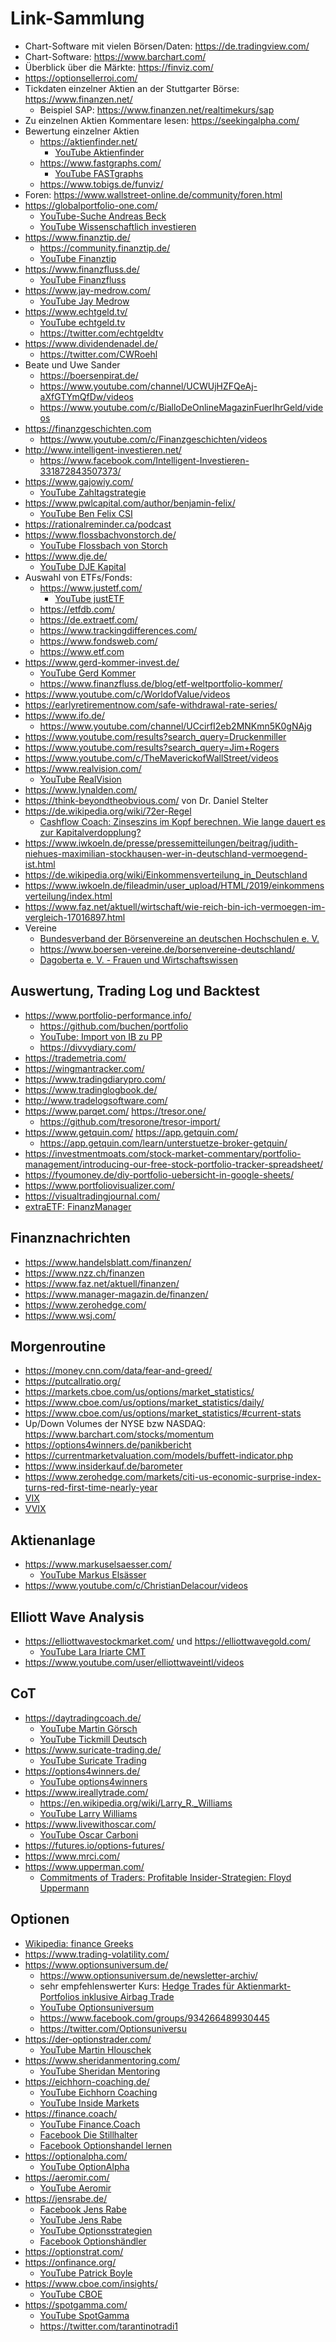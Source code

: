 Link-Sammlung
=============

- Chart-Software mit vielen Börsen/Daten: <https://de.tradingview.com/>
- Chart-Software: <https://www.barchart.com/>
- Überblick über die Märkte: <https://finviz.com/>
- <https://optionsellerroi.com/>
- Tickdaten einzelner Aktien an der Stuttgarter Börse: <https://www.finanzen.net/>
   - Beispiel SAP: <https://www.finanzen.net/realtimekurs/sap>
- Zu einzelnen Aktien Kommentare lesen: <https://seekingalpha.com/>
- Bewertung einzelner Aktien
   - <https://aktienfinder.net/>
      - [YouTube Aktienfinder](https://www.youtube.com/channel/UCp4NH9dmMSN2l8PPeVHfEsQ)
   - <https://www.fastgraphs.com/>
      - [YouTube FASTgraphs](https://www.youtube.com/c/FASTgraphs/videos)
   - <https://www.tobigs.de/funviz/>
- Foren: <https://www.wallstreet-online.de/community/foren.html>
- <https://globalportfolio-one.com/>
   - [YouTube-Suche Andreas Beck](https://www.youtube.com/results?search_query=Andreas+Beck)
   - [YouTube Wissenschaftlich investieren](https://www.youtube.com/channel/UCoSKQ9e_DsYpFVsuUKaus9A/videos)
- <https://www.finanztip.de/>
   - <https://community.finanztip.de/>
   - [YouTube Finanztip](https://www.youtube.com/c/FinanztipDe/videos)
- <https://www.finanzfluss.de/>
   - [YouTube Finanzfluss](https://www.youtube.com/c/Finanzfluss/videos)
- <https://www.jay-medrow.com/>
   - [YouTube Jay Medrow](https://www.youtube.com/c/JayMedrow/videos)
- <https://www.echtgeld.tv/>
   - [YouTube echtgeld.tv](https://www.youtube.com/c/echtgeldtv/videos)
   - <https://twitter.com/echtgeldtv>
- <https://www.dividendenadel.de/>
   - <https://twitter.com/CWRoehl>
- Beate und Uwe Sander
   - <https://boersenpirat.de/>
   - <https://www.youtube.com/channel/UCWUjHZFQeAj-aXfGTYmQfDw/videos>
   - <https://www.youtube.com/c/BialloDeOnlineMagazinFuerIhrGeld/videos>
- <https://finanzgeschichten.com>
   - <https://www.youtube.com/c/Finanzgeschichten/videos>
- <http://www.intelligent-investieren.net/>
   - <https://www.facebook.com/Intelligent-Investieren-331872843507373/>
- <https://www.gajowiy.com/>
   - [YouTube Zahltagstrategie](https://www.youtube.com/c/Zahltagstrategie/videos)
- <https://www.pwlcapital.com/author/benjamin-felix/>
   - [YouTube Ben Felix CSI](https://www.youtube.com/c/BenFelixCSI/videos)
- <https://rationalreminder.ca/podcast>
- <https://www.flossbachvonstorch.de/>
   - [YouTube Flossbach von Storch](https://www.youtube.com/channel/UCGXecnnvZtccgknZGtppNiw/videos)
- <https://www.dje.de/>
   - [YouTube DJE Kapital](https://www.youtube.com/c/DJEKapitalAG/videos)
- Auswahl von ETFs/Fonds:
   - <https://www.justetf.com/>
      - [YouTube justETF](https://www.youtube.com/c/justETF/videos)
   - <https://etfdb.com/>
   - <https://de.extraetf.com/>
   - <https://www.trackingdifferences.com/>
   - <https://www.fondsweb.com/>
   - <https://www.etf.com>
- <https://www.gerd-kommer-invest.de/>
   - [YouTube Gerd Kommer](https://www.youtube.com/c/GerdKommer/videos)
   - <https://www.finanzfluss.de/blog/etf-weltportfolio-kommer/>
- <https://www.youtube.com/c/WorldofValue/videos>
- <https://earlyretirementnow.com/safe-withdrawal-rate-series/>
- <https://www.ifo.de/>
   - <https://www.youtube.com/channel/UCcirfI2eb2MNKmn5K0gNAjg>
- <https://www.youtube.com/results?search_query=Druckenmiller>
- <https://www.youtube.com/results?search_query=Jim+Rogers>
- <https://www.youtube.com/c/TheMaverickofWallStreet/videos>
- <https://www.realvision.com/>
   - [YouTube RealVision](https://www.youtube.com/c/RealVisionFinance/videos)
- <https://www.lynalden.com/>
- <https://think-beyondtheobvious.com/> von Dr. Daniel Stelter
- <https://de.wikipedia.org/wiki/72er-Regel>
   - [Cashflow Coach: Zinseszins im Kopf berechnen. Wie lange dauert es zur Kapitalverdopplung?](https://www.youtube.com/watch?v=YZIFeU5H9PQ)
- <https://www.iwkoeln.de/presse/pressemitteilungen/beitrag/judith-niehues-maximilian-stockhausen-wer-in-deutschland-vermoegend-ist.html>
- <https://de.wikipedia.org/wiki/Einkommensverteilung_in_Deutschland>
- <https://www.iwkoeln.de/fileadmin/user_upload/HTML/2019/einkommensverteilung/index.html>
- <https://www.faz.net/aktuell/wirtschaft/wie-reich-bin-ich-vermoegen-im-vergleich-17016897.html>
- Vereine
   - [Bundesverband der Börsenvereine an deutschen Hochschulen e. V.](https://www.bvh.org/)
   - <https://www.boersen-vereine.de/borsenvereine-deutschland/>
   - [Dagoberta e. V. - Frauen und Wirtschaftswissen](https://www.dagoberta.de/)


Auswertung, Trading Log und Backtest
------------------------------------

- <https://www.portfolio-performance.info/>
   - <https://github.com/buchen/portfolio>
   - [YouTube: Import von IB zu PP](https://www.youtube.com/watch?v=1qveIqa49hA)
   - <https://divvydiary.com/>
- <https://trademetria.com/>
- <https://wingmantracker.com/>
- <https://www.tradingdiarypro.com/>
- <https://www.tradinglogbook.de/>
- <http://www.tradelogsoftware.com/>
- <https://www.parqet.com/> <https://tresor.one/>
   - <https://github.com/tresorone/tresor-import/>
- <https://www.getquin.com/> <https://app.getquin.com/>
   - <https://app.getquin.com/learn/unterstuetze-broker-getquin/>
- <https://investmentmoats.com/stock-market-commentary/portfolio-management/introducing-our-free-stock-portfolio-tracker-spreadsheet/>
- <https://fyoumoney.de/diy-portfolio-uebersicht-in-google-sheets/>
- <https://www.portfoliovisualizer.com/>
- <https://visualtradingjournal.com/>
- [extraETF: FinanzManager](https://de.extraetf.com/user/portfolio)


Finanznachrichten
-----------------

- <https://www.handelsblatt.com/finanzen/>
- <https://www.nzz.ch/finanzen>
- <https://www.faz.net/aktuell/finanzen/>
- <https://www.manager-magazin.de/finanzen/>
- <https://www.zerohedge.com/>
- <https://www.wsj.com/>


Morgenroutine
-------------

- <https://money.cnn.com/data/fear-and-greed/>
- <https://putcallratio.org/>
- <https://markets.cboe.com/us/options/market_statistics/>
- <https://www.cboe.com/us/options/market_statistics/daily/>
- <https://www.cboe.com/us/options/market_statistics/#current-stats>
- Up/Down Volumes der NYSE bzw NASDAQ: <https://www.barchart.com/stocks/momentum>
- <https://options4winners.de/panikbericht>
- <https://currentmarketvaluation.com/models/buffett-indicator.php>
- <https://www.insiderkauf.de/barometer>
- <https://www.zerohedge.com/markets/citi-us-economic-surprise-index-turns-red-first-time-nearly-year>
- [VIX](https://finance.yahoo.com/quote/%5EVIX/)
- [VVIX](https://finance.yahoo.com/quote/%5EVVIX/)


Aktienanlage
------------

- <https://www.markuselsaesser.com/>
   - [YouTube Markus Elsässer](https://www.youtube.com/channel/UCrl3m6hXSCJUZIZd0cK6w4A)
- <https://www.youtube.com/c/ChristianDelacour/videos>


Elliott Wave Analysis
---------------------

- <https://elliottwavestockmarket.com/> und <https://elliottwavegold.com/>
   - [YouTube Lara Iriarte CMT](https://www.youtube.com/user/ElliottWaveAnalysis/videos)
- <https://www.youtube.com/user/elliottwaveintl/videos>


CoT
---

- <https://daytradingcoach.de/>
   - [YouTube Martin Görsch](https://www.youtube.com/c/DaytradingCoachMartinGoersch/videos)
   - [YouTube Tickmill Deutsch](https://www.youtube.com/channel/UCv8DaPYIQMKZGptwRjcDx4w/videos)
- <https://www.suricate-trading.de/>
   - [YouTube Suricate Trading](https://www.youtube.com/channel/UCl0nSqiiixKmnfbztLLsZvg/videos)
- <https://options4winners.de/>
   - [YouTube options4winners](https://www.youtube.com/c/options4winners/videos)
- <https://www.ireallytrade.com/>
   - <https://en.wikipedia.org/wiki/Larry_R._Williams>
   - [YouTube Larry Williams](https://www.youtube.com/user/ireallytrade1/videos)
- <https://www.livewithoscar.com/>
   - [YouTube Oscar Carboni](https://www.youtube.com/c/futuresanalysts/videos)
- <https://futures.io/options-futures/>
- <https://www.mrci.com/>
- <https://www.upperman.com/>
   - [Commitments of Traders: Profitable Insider-Strategien: Floyd Uppermann](https://www.amazon.de/Commitments-Traders-Insider-Strategien-Floyd-Uppermann/dp/3898792080/ref=sr_1_1)


Optionen
--------

- [Wikipedia: finance Greeks](https://en.wikipedia.org/wiki/Greeks_(finance))
- <https://www.trading-volatility.com/>
- <https://www.optionsuniversum.de/>
   - <https://www.optionsuniversum.de/newsletter-archiv/>
   - sehr empfehlenswerter Kurs: [Hedge Trades für Aktienmarkt-Portfolios inklusive Airbag Trade](https://www.optionsuniversum.de/produkt/airbag-trade-hedge-trades-schutz-vor-marktcrashes/)
   - [YouTube Optionsuniversum](https://www.youtube.com/channel/UCxC8_fDHeRR75LJrjZKZTzg/videos)
   - <https://www.facebook.com/groups/934266489930445>
   - <https://twitter.com/Optionsuniversu>
- <https://der-optionstrader.com/>
   - [YouTube Martin Hlouschek](https://www.youtube.com/c/MartinHlouschekOptionstrader/videos)
- <https://www.sheridanmentoring.com/>
   - [YouTube Sheridan Mentoring](https://www.youtube.com/channel/UC9LbCrFQn4zezf9BX27837A)
- <https://eichhorn-coaching.de/>
   - [YouTube Eichhorn Coaching](https://www.youtube.com/c/EichhornCoaching/videos)
   - [YouTube Inside Markets](https://www.youtube.com/c/InsideMarkets/videos)
- <https://finance.coach/>
   - [YouTube Finance.Coach](https://www.youtube.com/c/FinanceCoach/videos)
   - [Facebook Die Stillhalter](https://www.facebook.com/groups/die.stillhalter)
   - [Facebook Optionshandel lernen](https://www.facebook.com/groups/optionshandel.lernen)
- <https://optionalpha.com/>
   - [YouTube OptionAlpha](https://www.youtube.com/c/OptionAlpha/videos)
- <https://aeromir.com/>
   - [YouTube Aeromir](https://www.youtube.com/c/Aeromir/videos)
- <https://jensrabe.de/>
   - [Facebook Jens Rabe](https://www.facebook.com/rabeacademy/)
   - [YouTube Jens Rabe](https://www.youtube.com/c/JensRabeKanal/videos)
   - [YouTube Optionsstrategien](https://www.youtube.com/c/Optionshandel/videos)
   - [Facebook Optionshändler](https://www.facebook.com/groups/optionshaendler/)
- <https://optionstrat.com/>
- <https://onfinance.org/>
   - [YouTube Patrick Boyle](https://www.youtube.com/c/PatrickBoyleOnFinance/videos)
- <https://www.cboe.com/insights/>
   - [YouTube CBOE](https://www.youtube.com/user/CBOEtv/videos)
- <https://spotgamma.com/>
   - [YouTube SpotGamma](https://www.youtube.com/c/spotgamma/videos)
   - <https://twitter.com/tarantinotradi1>


